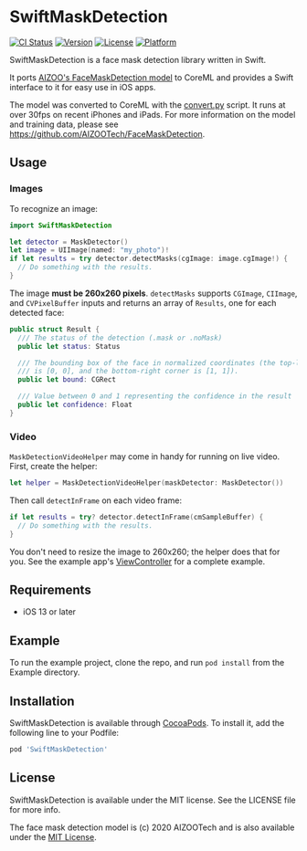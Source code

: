 # SwiftMaskDetection

[![CI Status](https://img.shields.io/travis/keithito/SwiftMaskDetection.svg?style=flat)](https://travis-ci.org/keithito/SwiftMaskDetection)
[![Version](https://img.shields.io/cocoapods/v/SwiftMaskDetection.svg?style=flat)](https://cocoapods.org/pods/SwiftMaskDetection)
[![License](https://img.shields.io/cocoapods/l/SwiftMaskDetection.svg?style=flat)](https://cocoapods.org/pods/SwiftMaskDetection)
[![Platform](https://img.shields.io/cocoapods/p/SwiftMaskDetection.svg?style=flat)](https://cocoapods.org/pods/SwiftMaskDetection)

SwiftMaskDetection is a face mask detection library written in Swift.

It ports [AIZOO's FaceMaskDetection model](https://github.com/AIZOOTech/FaceMaskDetection) to
CoreML and provides a Swift interface to it for easy use in iOS apps.

The model was converted to CoreML with the [convert.py](./Converter/convert.py) script. It runs at
over 30fps on recent iPhones and iPads. For more information on the model and training data,
please see https://github.com/AIZOOTech/FaceMaskDetection.


## Usage


### Images

To recognize an image:

```swift
import SwiftMaskDetection

let detector = MaskDetector()
let image = UIImage(named: "my_photo")!
if let results = try detector.detectMasks(cgImage: image.cgImage!) {
  // Do something with the results.
}
```

The image **must be 260x260 pixels**. `detectMasks` supports `CGImage`, `CIImage`, and `CVPixelBuffer` inputs and
returns an array of `Results`, one for each detected face:

```swift
public struct Result {
  /// The status of the detection (.mask or .noMask)
  public let status: Status

  /// The bounding box of the face in normalized coordinates (the top-left corner of the image
  /// is [0, 0], and the bottom-right corner is [1, 1]).
  public let bound: CGRect

  /// Value between 0 and 1 representing the confidence in the result
  public let confidence: Float
}
```


### Video

`MaskDetectionVideoHelper` may come in handy for running on live video. First, create the helper:

```swift
let helper = MaskDetectionVideoHelper(maskDetector: MaskDetector())
```

Then call `detectInFrame` on each video frame:

```swift
if let results = try? detector.detectInFrame(cmSampleBuffer) {
  // Do something with the results.
}

```

You don't need to resize the image to 260x260; the helper does that for you. See the example app's
[ViewController](./Example/SwiftMaskDetection/ViewController.swift) for a complete example.



## Requirements
  * iOS 13 or later


## Example

To run the example project, clone the repo, and run `pod install` from the Example directory.


## Installation

SwiftMaskDetection is available through [CocoaPods](https://cocoapods.org). To install
it, add the following line to your Podfile:

```ruby
pod 'SwiftMaskDetection'
```


## License

SwiftMaskDetection is available under the MIT license. See the LICENSE file for more info.

The face mask detection model is (c) 2020 AIZOOTech and is also available under the
[MIT License](https://github.com/AIZOOTech/FaceMaskDetection/blob/6068769c7a6/LICENSE).
